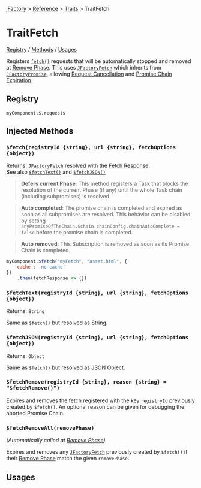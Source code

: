 [jFactory](index.md) > [Reference](ref-index.md) > [Traits](ref-index.md#traits-component-features) > TraitFetch

# TraitFetch

[Registry](#registry) / [Methods](#injected-methods) / [Usages](#usages)


Registers [`fetch()`](https://developer.mozilla.org/docs/Web/API/Fetch_API) requests that will be automatically stopped and removed at [Remove Phase](TraitService-Phases.md#remove-phase).
This uses [`JFactoryFetch`](JFactoryFetch.md) which inherits from [`JFactoryPromise`](JFactoryPromise.md), allowing [Request Cancellation](JFactoryPromise.md#chain-completion--cancellation) and [Promise Chain Expiration](JFactoryPromise.md#chain-expiration).  

## Registry
`myComponent.$.requests`

## Injected Methods

### `$fetch(registryId {string}, url {string}, fetchOptions {object})`
Returns: [`JFactoryFetch`](JFactoryFetch.md) resolved with the [Fetch Response](https://developer.mozilla.org/docs/Web/API/Response).   
See also [`$fetchText()`](#fetchtextregistryid-string-url-string-fetchoptions-object) and [`$fetchJSON()`](#fetchjsonregistryid-string-url-string-fetchoptions-object)

>**Defers current Phase**: This method registers a Task that blocks the resolution of the current Phase (if any) until the whole Task chain (including subpromises) is resolved.

>**Auto completed**: The promise chain is completed and expired as soon as all subpromises are resolved. This behavior can be disabled by setting `anyPromiseOfTheChain.$chain.chainConfig.chainAutoComplete = false` before the promise chain is completed.

> **Auto removed**: This Subscription is removed as soon as its Promise Chain is completed.

```javascript
myComponent.$fetch("myFetch", "asset.html", {
    cache : 'no-cache'
})
    .then(fetchResponse => {})
```
### `$fetchText(registryId {string}, url {string}, fetchOptions {object})`
Returns: `String`

Same as `$fetch()` but resolved as String.

### `$fetchJSON(registryId {string}, url {string}, fetchOptions {object})`
Returns: `Object`

Same as `$fetch()` but resolved as JSON Object.

### `$fetchRemove(registryId {string}, reason {string} = "$fetchRemove()")`

Expires and removes the fetch registered with the key `registryId` previously created by `$fetch()`. An optional reason can be given for debugging the aborted Promise Chain.

### `$fetchRemoveAll(removePhase)`

*(Automatically called at [Remove Phase](TraitService-Phases.md#remove-phase))*

Expires and removes any [`JFactoryFetch`](JFactoryFetch.md) previously created by `$fetch()` if their [Remove Phase](TraitService-Phases.md#remove-phase) match the given `removePhase`.
 
## Usages
<!--
#### 1. $fetch.then()

This example shows how jFactory synchronize Tasks (including requests) and there promise chains between install() and enable();
 
```javascript
let myComponent = jFactory("myComponent", {
    onInstall() {
        // theses requests are loaded in parallel
        // the onInstall handler is resolved when all its Tasks are completed
        this.$fetchJSON("data1", asset.json, {cache: 'no-cache'})
            .then(r => this.json = r);
        this.$fetchText("data2", asset.json, {cache: 'no-cache'})
            .then(r => this.text = r);
        this.$fetch("data3", asset.json, {cache: 'no-cache'})
            .then(r => this.fetchResponse = r);
    },
    onEnable() {
        // "await $install()" guarantees that all its Tasks and sub promises are completed
        // so the results are available here:
        this.$log("loaded as json:", this.json);
        this.$log("loaded as text:", this.text);
        this.$log("loaded as fetch response:", this.fetchResponse);
    },
});

await myComponent.$install(true); // install+enable
```
####2. await $fetch()

If you don't like to use "then()", and prefer to use await, 
be careful to parallelize the Tasks to maximize the performances. 

```javascript
let myComponent = jFactory("myComponent", {
    async onInstall() {
        // start all the Tasks in parallel before using await
        let task1 = this.$fetchJSON("data1", asset.json, {cache: 'no-cache'});
        let task2 = this.$fetchText("data2", asset.json, {cache: 'no-cache'});
        let task3 = this.$fetch("data3", asset.json, {cache: 'no-cache'});

        // assign the results 
        this.json = await task1;
        this.text = await task2;
        this.fetchResponse = await task3;
    },
    onEnable() {
        this.$log("loaded as json:", this.json);
        this.$log("loaded as text:", this.text);
        this.$log("loaded as fetch response:", this.fetchResponse);
    },
});

await myComponent.$install(true); // install+enable
```
-->